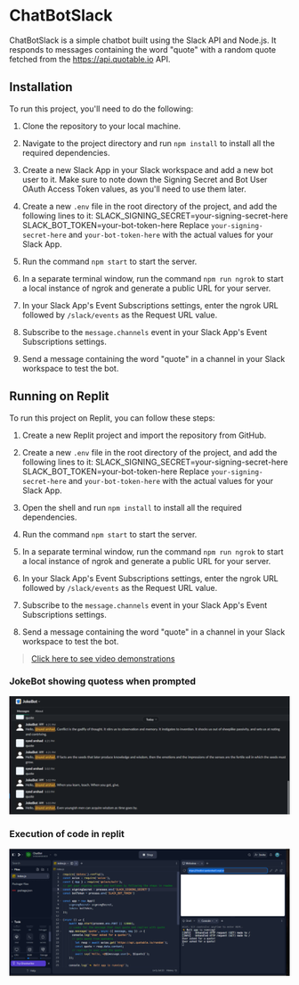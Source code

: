 # ChatBotSlack

ChatBotSlack is a simple chatbot built using the Slack API and Node.js. It responds to messages containing the word "quote" with a random quote fetched from the https://api.quotable.io API.

## Installation

To run this project, you'll need to do the following:

1. Clone the repository to your local machine.
2. Navigate to the project directory and run `npm install` to install all the required dependencies.
3. Create a new Slack App in your Slack workspace and add a new bot user to it. Make sure to note down the Signing Secret and Bot User OAuth Access Token values, as you'll need to use them later.
4. Create a new `.env` file in the root directory of the project, and add the following lines to it:
  SLACK_SIGNING_SECRET=your-signing-secret-here
  SLACK_BOT_TOKEN=your-bot-token-here
Replace `your-signing-secret-here` and `your-bot-token-here` with the actual values for your Slack App.

5. Run the command `npm start` to start the server.
6. In a separate terminal window, run the command `npm run ngrok` to start a local instance of ngrok and generate a public URL for your server.
7. In your Slack App's Event Subscriptions settings, enter the ngrok URL followed by `/slack/events` as the Request URL value.
8. Subscribe to the `message.channels` event in your Slack App's Event Subscriptions settings.
9. Send a message containing the word "quote" in a channel in your Slack workspace to test the bot.

## Running on Replit

To run this project on Replit, you can follow these steps:

1. Create a new Replit project and import the repository from GitHub.
2. Create a new `.env` file in the root directory of the project, and add the following lines to it:
  SLACK_SIGNING_SECRET=your-signing-secret-here
  SLACK_BOT_TOKEN=your-bot-token-here
Replace `your-signing-secret-here` and `your-bot-token-here` with the actual values for your Slack App.

3. Open the shell and run `npm install` to install all the required dependencies.
4. Run the command `npm start` to start the server.
5. In a separate terminal window, run the command `npm run ngrok` to start a local instance of ngrok and generate a public URL for your server.
6. In your Slack App's Event Subscriptions settings, enter the ngrok URL followed by `/slack/events` as the Request URL value.
7. Subscribe to the `message.channels` event in your Slack App's Event Subscriptions settings.
8. Send a message containing the word "quote" in a channel in your Slack workspace to test the bot.

>[Click here to see video demonstrations](./demonstrations/)

### JokeBot showing quotess when prompted <br />
<img src="Demonstration/1.PNG" alt="picture shwoing output" width="800"/><br/>
### Execution of code in replit <br/>
<img src="Demonstration/2.PNG" alt="Picture showing execution" width="800"/>




